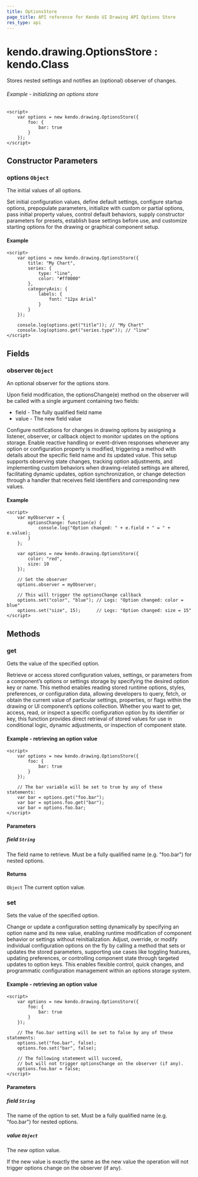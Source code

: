 ```yaml
---
title: OptionsStore
page_title: API reference for Kendo UI Drawing API Options Store
res_type: api
---
```


# kendo.drawing.OptionsStore : kendo.Class

Stores nested settings and notifies an (optional) observer of changes.

###### Example - initializing an options store
    <script>
        var options = new kendo.drawing.OptionsStore({
            foo: {
                bar: true
            }
        });
    </script>

## Constructor Parameters

### options `Object`
The initial values of all options.


<div class="meta-api-description">
Set initial configuration values, define default settings, configure startup options, prepopulate parameters, initialize with custom or partial options, pass initial property values, control default behaviors, supply constructor parameters for presets, establish base settings before use, and customize starting options for the drawing or graphical component setup.
</div>

#### Example

    <script>
        var options = new kendo.drawing.OptionsStore({
            title: "My Chart",
            series: {
                type: "line",
                color: "#ff0000"
            },
            categoryAxis: {
                labels: {
                    font: "12px Arial"
                }
            }
        });
        
        console.log(options.get("title")); // "My Chart"
        console.log(options.get("series.type")); // "line"
    </script>

## Fields

### observer `Object`
An optional observer for the options store.

Upon field modification, the optionsChange(e) method on the observer will be called
with a single argument containing two fields:
* field - The fully qualified field name
* value - The new field value


<div class="meta-api-description">
Configure notifications for changes in drawing options by assigning a listener, observer, or callback object to monitor updates on the options storage. Enable reactive handling or event-driven responses whenever any option or configuration property is modified, triggering a method with details about the specific field name and its updated value. This setup supports observing state changes, tracking option adjustments, and implementing custom behaviors when drawing-related settings are altered, facilitating dynamic updates, option synchronization, or change detection through a handler that receives field identifiers and corresponding new values.
</div>

#### Example

    <script>
        var myObserver = {
            optionsChange: function(e) {
                console.log("Option changed: " + e.field + " = " + e.value);
            }
        };
        
        var options = new kendo.drawing.OptionsStore({
            color: "red",
            size: 10
        });
        
        // Set the observer
        options.observer = myObserver;
        
        // This will trigger the optionsChange callback
        options.set("color", "blue"); // Logs: "Option changed: color = blue"
        options.set("size", 15);      // Logs: "Option changed: size = 15"
    </script>

## Methods

### get
Gets the value of the specified option.


<div class="meta-api-description">
Retrieve or access stored configuration values, settings, or parameters from a component’s options or settings storage by specifying the desired option key or name. This method enables reading stored runtime options, styles, preferences, or configuration data, allowing developers to query, fetch, or obtain the current value of particular settings, properties, or flags within the drawing or UI component’s options collection. Whether you want to get, access, read, or inspect a specific configuration option by its identifier or key, this function provides direct retrieval of stored values for use in conditional logic, dynamic adjustments, or inspection of component state.
</div>

#### Example - retrieving an option value
    <script>
        var options = new kendo.drawing.OptionsStore({
            foo: {
                bar: true
            }
        });

        // The bar variable will be set to true by any of these statements:
        var bar = options.get("foo.bar");
        var bar = options.foo.get("bar");
        var bar = options.foo.bar;
    </script>

#### Parameters

##### field `String`
The field name to retrieve.
Must be a fully qualified name (e.g. "foo.bar") for nested options.

#### Returns
`Object` The current option value.


### set
Sets the value of the specified option.


<div class="meta-api-description">
Change or update a configuration setting dynamically by specifying an option name and its new value, enabling runtime modification of component behavior or settings without reinitialization. Adjust, override, or modify individual configuration options on the fly by calling a method that sets or updates the stored parameters, supporting use cases like toggling features, updating preferences, or controlling component state through targeted updates to option keys. This enables flexible control, quick changes, and programmatic configuration management within an options storage system.
</div>

#### Example - retrieving an option value
    <script>
        var options = new kendo.drawing.OptionsStore({
            foo: {
                bar: true
            }
        });

        // The foo.bar setting will be set to false by any of these statements:
        options.set("foo.bar", false);
        options.foo.set("bar", false);

        // The following statement will succeed,
        // but will not trigger optionsChange on the observer (if any).
        options.foo.bar = false;
    </script>

#### Parameters

##### field `String`
The name of the option to set.
Must be a fully qualified name (e.g. "foo.bar") for nested options.

##### value `Object`

The new option value.

If the new value is exactly the same as the new value the operation
will not trigger options change on the observer (if any).